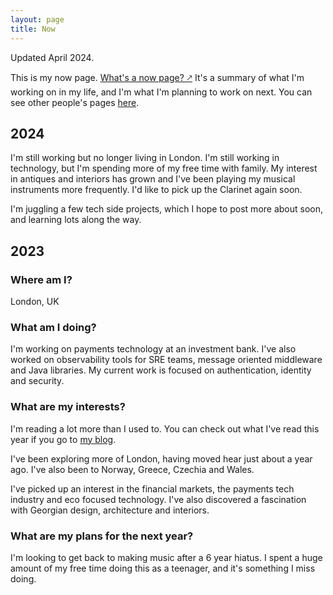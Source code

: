 ```yaml
---
layout: page
title: Now
--- 
```

Updated April 2024.

This is my now page. [What's a now page? &#129109;](https://nownownow.com/about) It's a summary of what I'm working on in my life, and I'm what I'm planning to work on next. You can see other people's pages [here](https://nownownow.com/).

## 2024 

I'm still working but no longer living in London. I'm still working in technology, but I'm spending more of my free time with family. My interest in antiques and interiors has grown and I've been playing my musical instruments more frequently. I'd like to pick up the Clarinet again soon. 

I'm juggling a few tech side projects, which I hope to post more about soon, and learning lots along the way.


## 2023

### Where am I? 
London, UK

### What am I doing? 
I'm working on payments technology at an investment bank. I've also worked on observability tools for SRE teams, message oriented middleware and Java libraries. My current work is focused on authentication, identity and security. 

### What are my interests? 
I'm reading a lot more than I used to. You can check out what I've read this year if you go to [my blog](/blog).

I've been exploring more of London, having moved hear just about a year ago. I've also been to Norway, Greece, Czechia and Wales.

I've picked up an interest in the financial markets, the payments tech industry and eco focused technology. I've also discovered a fascination with Georgian design, architecture and interiors.    

### What are my plans for the next year? 
I'm looking to get back to making music after a 6 year hiatus. I spent a huge amount of my free time doing this as a teenager, and it's something I miss doing.